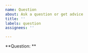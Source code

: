 ```yaml
---
name: Question
about: Ask a question or get advice
title: ''
labels: question
assignees: ''

---
```


**Question: **
